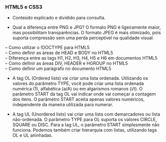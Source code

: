 ### HTML5 e CSS3

- Conteúdo explicado e dividido para consulta.

- Qual a diferença entre PNG e JPG? O formato PNG é ligeiramente maior, mas possibilitam transparências. O formato JPEG é mais otimizado, pois suporta compressão sem uma perda perceptível na qualidade visual.

– Como utilizar o !DOCTYPE para HTML5  
– Como definir as áreas de HEAD e BODY no HTML5  
– Diferença entre as tags H1, H2, H3, H4, H5 e H6 em documentos HTML5  
– Como definir as áreas DIV, HEADER e HGROUP no HTML5  
– Como definir um parágrafo no documento HTML5

- A tag OL (Ordered lists) vai criar uma lista ordenada. Utilizando os valores do parâmetro TYPE, você pode criar uma lista ordenada numérica (1), alfabética (a/A) ou em algarismos romanos (i/I). O parâmetro START da tag OL vai indicar onde vai começar a contagem dos itens. O parâmetro START aceita apenas valores numéricos, independente da maneira utilizada para numerar.

- A tag UL (Unordered lists) vai criar uma lista com demarcadores ou lista não-ordenada. O parâmetro TYPE para OL suporta os valores CIRCLE, SQUARE ou DISC. Para a tag UL, o parâmetro START simplesmente não funciona. Podemos também criar hierarquia com listas, utilizando tags OL e UL aninhadas.
